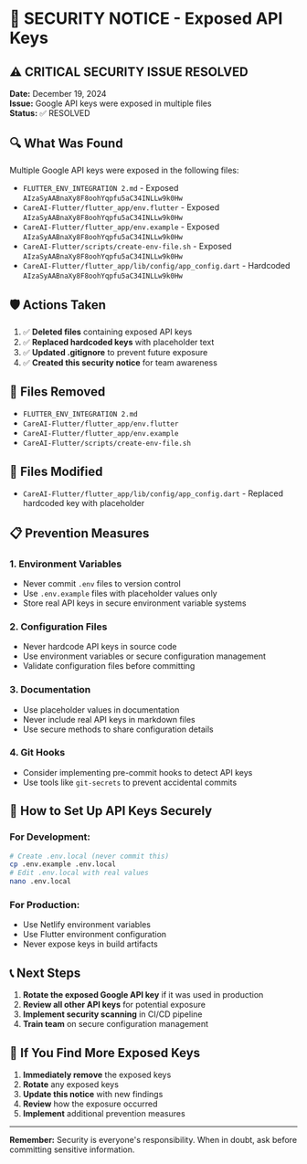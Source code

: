 # 🚨 SECURITY NOTICE - Exposed API Keys

## ⚠️ **CRITICAL SECURITY ISSUE RESOLVED**

**Date:** December 19, 2024  
**Issue:** Google API keys were exposed in multiple files  
**Status:** ✅ RESOLVED

## 🔍 **What Was Found**

Multiple Google API keys were exposed in the following files:
- `FLUTTER_ENV_INTEGRATION 2.md` - Exposed `AIzaSyAABnaXy8F8oohYqpfu5aC34INLLw9k0Hw`
- `CareAI-Flutter/flutter_app/env.flutter` - Exposed `AIzaSyAABnaXy8F8oohYqpfu5aC34INLLw9k0Hw`
- `CareAI-Flutter/flutter_app/env.example` - Exposed `AIzaSyAABnaXy8F8oohYqpfu5aC34INLLw9k0Hw`
- `CareAI-Flutter/scripts/create-env-file.sh` - Exposed `AIzaSyAABnaXy8F8oohYqpfu5aC34INLLw9k0Hw`
- `CareAI-Flutter/flutter_app/lib/config/app_config.dart` - Hardcoded `AIzaSyAABnaXy8F8oohYqpfu5aC34INLLw9k0Hw`

## 🛡️ **Actions Taken**

1. ✅ **Deleted files** containing exposed API keys
2. ✅ **Replaced hardcoded keys** with placeholder text
3. ✅ **Updated .gitignore** to prevent future exposure
4. ✅ **Created this security notice** for team awareness

## 🚫 **Files Removed**

- `FLUTTER_ENV_INTEGRATION 2.md`
- `CareAI-Flutter/flutter_app/env.flutter`
- `CareAI-Flutter/flutter_app/env.example`
- `CareAI-Flutter/scripts/create-env-file.sh`

## 🔧 **Files Modified**

- `CareAI-Flutter/flutter_app/lib/config/app_config.dart` - Replaced hardcoded key with placeholder

## 📋 **Prevention Measures**

### **1. Environment Variables**
- Never commit `.env` files to version control
- Use `.env.example` files with placeholder values only
- Store real API keys in secure environment variable systems

### **2. Configuration Files**
- Never hardcode API keys in source code
- Use environment variables or secure configuration management
- Validate configuration files before committing

### **3. Documentation**
- Use placeholder values in documentation
- Never include real API keys in markdown files
- Use secure methods to share configuration details

### **4. Git Hooks**
- Consider implementing pre-commit hooks to detect API keys
- Use tools like `git-secrets` to prevent accidental commits

## 🔑 **How to Set Up API Keys Securely**

### **For Development:**
```bash
# Create .env.local (never commit this)
cp .env.example .env.local
# Edit .env.local with real values
nano .env.local
```

### **For Production:**
- Use Netlify environment variables
- Use Flutter environment configuration
- Never expose keys in build artifacts

## 📞 **Next Steps**

1. **Rotate the exposed Google API key** if it was used in production
2. **Review all other API keys** for potential exposure
3. **Implement security scanning** in CI/CD pipeline
4. **Train team** on secure configuration management

## 🚨 **If You Find More Exposed Keys**

1. **Immediately remove** the exposed keys
2. **Rotate** any exposed keys
3. **Update this notice** with new findings
4. **Review** how the exposure occurred
5. **Implement** additional prevention measures

---

**Remember:** Security is everyone's responsibility. When in doubt, ask before committing sensitive information.
